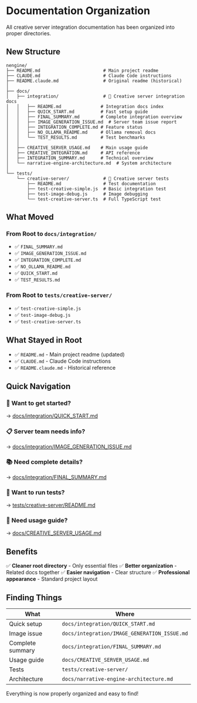 # Documentation Organization

All creative server integration documentation has been organized into proper directories.

## New Structure

```
nengine/
├── README.md                        # Main project readme
├── CLAUDE.md                        # Claude Code instructions
├── README.claude.md                 # Original readme (historical)
│
├── docs/
│   ├── integration/                 # 📁 Creative server integration docs
│   │   ├── README.md               # Integration docs index
│   │   ├── QUICK_START.md          # Fast setup guide
│   │   ├── FINAL_SUMMARY.md        # Complete integration overview
│   │   ├── IMAGE_GENERATION_ISSUE.md  # Server team issue report
│   │   ├── INTEGRATION_COMPLETE.md # Feature status
│   │   ├── NO_OLLAMA_README.md     # Ollama removal docs
│   │   └── TEST_RESULTS.md         # Test benchmarks
│   │
│   ├── CREATIVE_SERVER_USAGE.md    # Main usage guide
│   ├── CREATIVE_INTEGRATION.md     # API reference
│   ├── INTEGRATION_SUMMARY.md      # Technical overview
│   └── narrative-engine-architecture.md  # System architecture
│
└── tests/
    └── creative-server/             # 📁 Creative server tests
        ├── README.md                # Test documentation
        ├── test-creative-simple.js  # Basic integration test
        ├── test-image-debug.js      # Image debugging
        └── test-creative-server.ts  # Full TypeScript test
```

## What Moved

### From Root to `docs/integration/`
- ✅ `FINAL_SUMMARY.md`
- ✅ `IMAGE_GENERATION_ISSUE.md`
- ✅ `INTEGRATION_COMPLETE.md`
- ✅ `NO_OLLAMA_README.md`
- ✅ `QUICK_START.md`
- ✅ `TEST_RESULTS.md`

### From Root to `tests/creative-server/`
- ✅ `test-creative-simple.js`
- ✅ `test-image-debug.js`
- ✅ `test-creative-server.ts`

## What Stayed in Root
- ✅ `README.md` - Main project readme (updated)
- ✅ `CLAUDE.md` - Claude Code instructions
- ✅ `README.claude.md` - Historical reference

## Quick Navigation

### 🚀 Want to get started?
→ [docs/integration/QUICK_START.md](QUICK_START.md)

### 📋 Server team needs info?
→ [docs/integration/IMAGE_GENERATION_ISSUE.md](IMAGE_GENERATION_ISSUE.md)

### 📚 Need complete details?
→ [docs/integration/FINAL_SUMMARY.md](FINAL_SUMMARY.md)

### 🧪 Want to run tests?
→ [tests/creative-server/README.md](../../tests/creative-server/README.md)

### 📖 Need usage guide?
→ [docs/CREATIVE_SERVER_USAGE.md](../CREATIVE_SERVER_USAGE.md)

## Benefits

✅ **Cleaner root directory** - Only essential files
✅ **Better organization** - Related docs together
✅ **Easier navigation** - Clear structure
✅ **Professional appearance** - Standard project layout

## Finding Things

| What | Where |
|------|-------|
| Quick setup | `docs/integration/QUICK_START.md` |
| Image issue | `docs/integration/IMAGE_GENERATION_ISSUE.md` |
| Complete summary | `docs/integration/FINAL_SUMMARY.md` |
| Usage guide | `docs/CREATIVE_SERVER_USAGE.md` |
| Tests | `tests/creative-server/` |
| Architecture | `docs/narrative-engine-architecture.md` |

Everything is now properly organized and easy to find!
